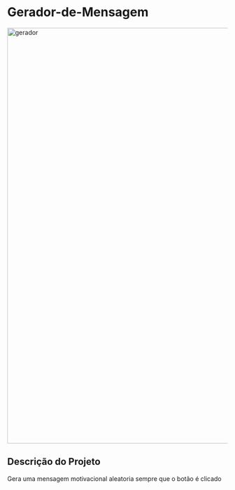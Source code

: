 ﻿# Gerador-de-Mensagem

<img width="950" alt="gerador" src="https://user-images.githubusercontent.com/66645233/107235737-c2c3f380-6a03-11eb-9eb5-78f094cd98be.png">

## Descrição do Projeto
<p>Gera uma mensagem motivacional aleatoria sempre que o botão é clicado </p>

